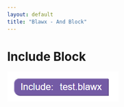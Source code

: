 ```yaml
---
layout: default
title: "Blawx - And Block"
---
```

# Include Block
![incllude block](../img/include.png "Include Block")